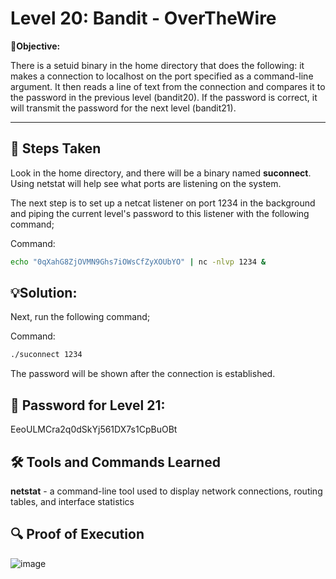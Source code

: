 # Level 20: Bandit - OverTheWire

**🎯Objective:**  

There is a setuid binary in the home directory that does the following: it makes a connection to localhost on the port specified as a command-line argument. It then reads a line of text from the connection and compares it to the password in the previous level (bandit20). If the password is correct, it will transmit the password for the next level (bandit21).

---

## 📝 Steps Taken
Look in the home directory, and there will be a binary named **suconnect**. Using netstat will help see what ports are listening on the system.

The next step is to set up a netcat listener on port 1234 in the background and piping the current level's password to this listener with the following command;

  Command:
   ```bash
   echo "0qXahG8ZjOVMN9Ghs7iOWsCfZyXOUbYO" | nc -nlvp 1234 &
```

## 💡Solution:
Next, run the following command;

  Command:
   ```bash
   ./suconnect 1234
```
The password will be shown after the connection is established. 

## 🔑 Password for Level 21:
EeoULMCra2q0dSkYj561DX7s1CpBuOBt

## 🛠️ Tools and Commands Learned

**netstat** - a command-line tool used to display network connections, routing tables, and interface statistics

## 🔍 Proof of Execution

![image](https://github.com/user-attachments/assets/296862ad-3942-4f29-8878-720365209d9c)
